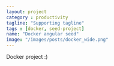 ```yaml
---
layout: project
category : productivity
tagline: "Supporting tagline"
tags : [docker, seed-project]
name: "Docker angular seed"
image: "/images/posts/docker_wide.png"
---
```


Docker project :)